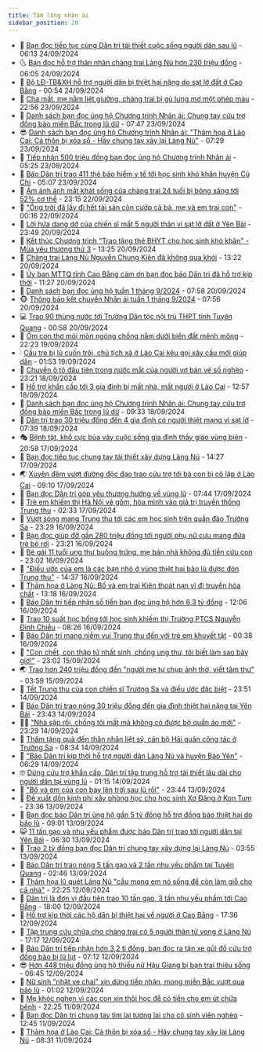 ```yaml
---
title: Tấm lòng nhân ái
sidebar_position: 20
---
```


<!-- dantri-tam-long-nhan-ai:START -->
- 🌝 [Bạn đọc tiếp tục cùng Dân trí tái thiết cuộc sống người dân sau lũ](https://dantri.com.vn/tam-long-nhan-ai/ban-doc-tiep-tuc-cung-dan-tri-tai-thiet-cuoc-song-nguoi-dan-sau-lu-20240924125913536.htm) - 06:13 24/09/2024
- 🌜 [Bạn đọc hỗ trợ thân nhân chàng trai Làng Nủ hơn 230 triệu đồng](https://dantri.com.vn/tam-long-nhan-ai/ban-doc-ho-tro-than-nhan-chang-trai-lang-nu-hon-230-trieu-dong-20240924112236226.htm) - 06:05 24/09/2024
- 👀 [Bộ LĐ-TB&amp;XH hỗ trợ người dân bị thiệt hại nặng do sạt lở đất ở Cao Bằng](https://dantri.com.vn/an-sinh/bo-ld-tbxh-ho-tro-nguoi-dan-bi-thiet-hai-nang-do-sat-lo-dat-o-cao-bang-20240924032515283.htm) - 00:54 24/09/2024
- 🚀 [Cha mất, mẹ nằm liệt giường, chàng trai bị gù lưng mơ một phép màu](https://dantri.com.vn/tam-long-nhan-ai/cha-mat-me-nam-liet-giuong-chang-trai-bi-gu-lung-mo-mot-phep-mau-20240914204725423.htm) - 22:56 23/09/2024
- 🦅 [Danh sách bạn đọc ủng hộ Chương trình Nhân ái: Chung tay cứu trợ đồng bào miền Bắc trong lũ dữ](https://dantri.com.vn/tam-long-nhan-ai/danh-sach-ban-doc-ung-ho-chuong-trinh-nhan-ai-chung-tay-cuu-tro-dong-bao-mien-bac-trong-lu-du-20240923142543516.htm) - 07:47 23/09/2024
- 😎 [Danh sách bạn đọc ủng hộ Chương trình Nhân ái: &quot;Thảm họa ở Lào Cai: Cả thôn bị xóa sổ - Hãy chung tay xây lại Làng Nủ&quot;](https://dantri.com.vn/tam-long-nhan-ai/danh-sach-ban-doc-ung-ho-chuong-trinh-nhan-ai-tham-hoa-o-lao-cai-ca-thon-bi-xoa-so-hay-chung-tay-xay-lai-lang-nu-20240923141353698.htm) - 07:29 23/09/2024
- 🎡 [Tiếp nhận 500 triệu đồng bạn đọc ủng hộ Chương trình Nhân ái](https://dantri.com.vn/tam-long-nhan-ai/tiep-nhan-500-trieu-dong-ban-doc-ung-ho-chuong-trinh-nhan-ai-20240923115756220.htm) - 05:25 23/09/2024
- 🌮 [Báo Dân trí trao 411 thẻ bảo hiểm y tế tới học sinh khó khăn huyện Củ Chi](https://dantri.com.vn/tam-long-nhan-ai/bao-dan-tri-trao-411-the-bao-hiem-y-te-toi-hoc-sinh-kho-khan-huyen-cu-chi-20240923101610260.htm) - 05:07 23/09/2024
- 💼 [Ám ảnh ánh mắt khát sống của chàng trai 24 tuổi bị bỏng xăng tới 52% cơ thể](https://dantri.com.vn/tam-long-nhan-ai/am-anh-anh-mat-khat-song-cua-chang-trai-24-tuoi-bi-bong-xang-toi-52-co-the-20240920153526082.htm) - 23:15 22/09/2024
- 🎊 [&quot;Ông trời đã lấy đi hết tài sản còn cướp cả bà, mẹ và em trai con&quot;](https://dantri.com.vn/tam-long-nhan-ai/ong-troi-da-lay-di-het-tai-san-con-cuop-ca-ba-me-va-em-trai-con-20240922014156138.htm) - 00:16 22/09/2024
- 📝 [Lời hứa dang dở của chiến sĩ mất 5 người thân vì sạt lở đất ở Yên Bái](https://dantri.com.vn/tam-long-nhan-ai/loi-hua-dang-do-cua-chien-si-mat-5-nguoi-than-vi-sat-lo-dat-o-yen-bai-20240920203405445.htm) - 23:49 20/09/2024
- 🤗 [Kết thúc Chương trình &quot;Trao tặng thẻ BHYT cho học sinh khó khăn&quot; - Mùa yêu thương thứ 3](https://dantri.com.vn/tam-long-nhan-ai/ket-thuc-chuong-trinh-trao-tang-the-bhyt-cho-hoc-sinh-kho-khan-mua-yeu-thuong-thu-3-20240920043111762.htm) - 13:25 20/09/2024
- 🌈 [Chàng trai Làng Nủ Nguyễn Chung Kiên đã không qua khỏi](https://dantri.com.vn/tam-long-nhan-ai/chang-trai-lang-nu-nguyen-chung-kien-da-khong-qua-khoi-20240920200920884.htm) - 13:22 20/09/2024
- 🌝 [Ủy ban MTTQ tỉnh Cao Bằng cảm ơn bạn đọc báo Dân trí đã hỗ trợ kịp thời](https://dantri.com.vn/tam-long-nhan-ai/uy-ban-mttq-tinh-cao-bang-cam-on-ban-doc-bao-dan-tri-da-ho-tro-kip-thoi-20240920124418986.htm) - 11:27 20/09/2024
- 🦒 [Danh sách bạn đọc ủng hộ tuần 1 tháng 9/2024](https://dantri.com.vn/tam-long-nhan-ai/danh-sach-ban-doc-ung-ho-tuan-1-thang-92024-20240920110347686.htm) - 07:58 20/09/2024
- 🐵 [Thông báo kết chuyển Nhân ái tuần 1 tháng 9/2024](https://dantri.com.vn/tam-long-nhan-ai/thong-bao-ket-chuyen-nhan-ai-tuan-1-thang-92024-20240920110822432.htm) - 07:56 20/09/2024
- 💻 [Trao 90 thùng nước tới Trường Dân tộc nội trú THPT tỉnh Tuyên Quang](https://dantri.com.vn/tam-long-nhan-ai/trao-90-thung-nuoc-toi-truong-dan-toc-noi-tru-thpt-tinh-tuyen-quang-20240919230213877.htm) - 00:58 20/09/2024
- 🦆 [Ôm con thơ mỏi mòn ngóng chồng nằm dưới biển đất mênh mông](https://dantri.com.vn/tam-long-nhan-ai/om-con-tho-moi-mon-ngong-chong-nam-duoi-bien-dat-menh-mong-20240920013002586.htm) - 22:23 19/09/2024
- 🕯 [Cầu tre bị lũ cuốn trôi, chủ tịch xã ở Lào Cai kêu gọi xây cầu mới giúp dân](https://dantri.com.vn/tam-long-nhan-ai/cau-tre-bi-lu-cuon-troi-chu-tich-xa-o-lao-cai-keu-goi-xay-cau-moi-giup-dan-20240919071938854.htm) - 01:53 19/09/2024
- 🤩 [Chuyến ô tô đầu tiên trong nước mắt của người vợ bán vé số nghèo](https://dantri.com.vn/tam-long-nhan-ai/chuyen-o-to-dau-tien-trong-nuoc-mat-cua-nguoi-vo-ban-ve-so-ngheo-20240911145850244.htm) - 23:21 18/09/2024
- 🎡 [Hỗ trợ khẩn cấp tới 3 gia đình bị mất nhà, mất người ở Lào Cai](https://dantri.com.vn/tam-long-nhan-ai/ho-tro-khan-cap-toi-3-gia-dinh-bi-mat-nha-mat-nguoi-o-lao-cai-20240918184250691.htm) - 12:57 18/09/2024
- 🤠 [Danh sách bạn đọc ủng hộ Chương trình Nhân ái: Chung tay cứu trợ đồng bào miền Bắc trong lũ dữ](https://dantri.com.vn/tam-long-nhan-ai/danh-sach-ban-doc-ung-ho-chuong-trinh-nhan-ai-chung-tay-cuu-tro-dong-bao-mien-bac-trong-lu-du-20240918161627297.htm) - 09:33 18/09/2024
- 🌋 [Dân trí trao 30 triệu đồng đến 4 gia đình có người thiệt mạng vì sạt lở](https://dantri.com.vn/tam-long-nhan-ai/dan-tri-trao-30-trieu-dong-den-4-gia-dinh-co-nguoi-thiet-mang-vi-sat-lo-20240918121012248.htm) - 07:39 18/09/2024
- 🎭 [Bệnh tật, khổ cực bủa vây cuộc sống gia đình thầy giáo vùng biên](https://dantri.com.vn/tam-long-nhan-ai/benh-tat-kho-cuc-bua-vay-cuoc-song-gia-dinh-thay-giao-vung-bien-20240914101538198.htm) - 20:58 17/09/2024
- 🤠 [Bạn đọc tiếp tục chung tay tái thiết xây dựng Làng Nủ](https://dantri.com.vn/tam-long-nhan-ai/ban-doc-tiep-tuc-chung-tay-tai-thiet-xay-dung-lang-nu-20240917201112032.htm) - 14:27 17/09/2024
- 🌏 [Xuyên đêm vượt đường độc đạo trao cứu trợ tới bà con bị cô lập ở Lào Cai](https://dantri.com.vn/tam-long-nhan-ai/xuyen-dem-vuot-duong-doc-dao-trao-cuu-tro-toi-ba-con-bi-co-lap-o-lao-cai-20240917145001177.htm) - 09:10 17/09/2024
- 🚀 [Bạn đọc Dân trí góp yêu thương hướng về vùng lũ](https://dantri.com.vn/tam-long-nhan-ai/ban-doc-dan-tri-gop-yeu-thuong-huong-ve-vung-lu-20240917144252762.htm) - 07:44 17/09/2024
- 🚀 [Trẻ em khiếm thị Hà Nội vẽ gốm, hòa mình vào giá trị truyền thống Trung thu](https://dantri.com.vn/tam-long-nhan-ai/tre-em-khiem-thi-ha-noi-ve-gom-hoa-minh-vao-gia-tri-truyen-thong-trung-thu-20240917004827889.htm) - 02:33 17/09/2024
- 👹 [Vượt sóng mang Trung thu tới các em học sinh trên quần đảo Trường Sa](https://dantri.com.vn/tam-long-nhan-ai/vuot-song-mang-trung-thu-toi-cac-em-hoc-sinh-tren-quan-dao-truong-sa-20240917060719259.htm) - 23:29 16/09/2024
- 🫶 [Bạn đọc giúp đỡ gần 280 triệu đồng tới người phụ nữ cưu mang đứa trẻ bỏ rơi](https://dantri.com.vn/tam-long-nhan-ai/ban-doc-giup-do-gan-280-trieu-dong-toi-nguoi-phu-nu-cuu-mang-dua-tre-bo-roi-20240916231327689.htm) - 23:21 16/09/2024
- 🐻 [Bé gái 11 tuổi ung thư buồng trứng, mẹ bán nhà không đủ tiền cứu con](https://dantri.com.vn/tam-long-nhan-ai/be-gai-11-tuoi-ung-thu-buong-trung-me-ban-nha-khong-du-tien-cuu-con-20240910155636463.htm) - 23:02 16/09/2024
- 🌋 [&quot;Điều ước của em là các bạn nhỏ ở vùng thiệt hại bão lũ được đón Trung thu&quot;](https://dantri.com.vn/tam-long-nhan-ai/dieu-uoc-cua-em-la-cac-ban-nho-o-vung-thiet-hai-bao-lu-duoc-don-trung-thu-20240916103701346.htm) - 14:37 16/09/2024
- 🧰 [Thảm họa ở Làng Nủ: Bố và em trai Kiên thoát nạn vì đi truyền hóa chất](https://dantri.com.vn/tam-long-nhan-ai/tham-hoa-o-lang-nu-bo-va-em-trai-kien-thoat-nan-vi-di-truyen-hoa-chat-20240916200303383.htm) - 13:18 16/09/2024
- 💄 [Báo Dân trí tiếp nhận số tiền bạn đọc ủng hộ hơn 6,3 tỷ đồng](https://dantri.com.vn/tam-long-nhan-ai/bao-dan-tri-tiep-nhan-so-tien-ban-doc-ung-ho-hon-63-ty-dong-20240916171417556.htm) - 12:06 16/09/2024
- 🌝 [Trao 10 suất học bổng tới học sinh khiếm thị Trường PTCS Nguyễn Đình Chiểu](https://dantri.com.vn/tam-long-nhan-ai/trao-10-suat-hoc-bong-toi-hoc-sinh-khiem-thi-truong-ptcs-nguyen-dinh-chieu-20240916151557964.htm) - 08:26 16/09/2024
- 🔭 [Báo Dân trí mang niềm vui Trung thu đến với trẻ em khuyết tật](https://dantri.com.vn/tam-long-nhan-ai/bao-dan-tri-mang-niem-vui-trung-thu-den-voi-tre-em-khuyet-tat-20240916072715656.htm) - 00:38 16/09/2024
- 🦒 [&quot;Con chết, con thập tử nhất sinh, chồng ung thư, tôi biết làm sao bây giờ!&quot;](https://dantri.com.vn/tam-long-nhan-ai/con-chet-con-thap-tu-nhat-sinh-chong-ung-thu-toi-biet-lam-sao-bay-gio-20240914150424984.htm) - 23:02 15/09/2024
- 🌏 [Trao hơn 240 triệu đồng đến &quot;người mẹ tự chụp ảnh thờ, viết tâm thư&quot;](https://dantri.com.vn/tam-long-nhan-ai/trao-hon-240-trieu-dong-den-nguoi-me-tu-chup-anh-tho-viet-tam-thu-20240914233319293.htm) - 03:59 15/09/2024
- 🦣 [Tết Trung thu của con chiến sĩ Trường Sa và điều ước đặc biệt](https://dantri.com.vn/tam-long-nhan-ai/tet-trung-thu-cua-con-chien-si-truong-sa-va-dieu-uoc-dac-biet-20240915005857882.htm) - 23:51 14/09/2024
- 🤗 [Báo Dân trí trao nóng 30 triệu đồng đến gia đình thiệt hại nặng tại Yên Bái](https://dantri.com.vn/tam-long-nhan-ai/bao-dan-tri-trao-nong-30-trieu-dong-den-gia-dinh-thiet-hai-nang-tai-yen-bai-20240914201724513.htm) - 23:43 14/09/2024
- 🧑‍🏫 [&quot;Nhà sập rồi, chồng tôi mất mà không có được bộ quần áo mới&quot;](https://dantri.com.vn/tam-long-nhan-ai/nha-sap-roi-chong-toi-mat-ma-khong-co-duoc-bo-quan-ao-moi-20240914154105356.htm) - 23:29 14/09/2024
- 🤠 [Thăm tặng quà đến thân nhân liệt sỹ, cán bộ Hải quân công tác ở Trường Sa](https://dantri.com.vn/tam-long-nhan-ai/tham-tang-qua-den-than-nhan-liet-sy-can-bo-hai-quan-cong-tac-o-truong-sa-20240914135348533.htm) - 08:34 14/09/2024
- 🦆 [&quot;Báo Dân trí kịp thời hỗ trợ người dân Làng Nủ và huyện Bảo Yên&quot;](https://dantri.com.vn/tam-long-nhan-ai/bao-dan-tri-kip-thoi-ho-tro-nguoi-dan-lang-nu-va-huyen-bao-yen-20240914130413003.htm) - 06:29 14/09/2024
- 🤓 [Dừng cứu trợ khẩn cấp, Dân trí tập trung hỗ trợ tái thiết lâu dài cho người dân tại vùng lũ](https://dantri.com.vn/tam-long-nhan-ai/dung-cuu-tro-khan-cap-dan-tri-tap-trung-ho-tro-tai-thiet-lau-dai-cho-nguoi-dan-tai-vung-lu-20240914081511564.htm) - 01:15 14/09/2024
- 🫶 [&quot;Bố và em của con bay lên trời sau lũ rồi&quot;](https://dantri.com.vn/tam-long-nhan-ai/bo-va-em-cua-con-bay-len-troi-sau-lu-roi-20240913225313035.htm) - 23:44 13/09/2024
- 🎊 [Đề xuất dồn kinh phí xây phòng học cho học sinh Xơ Đăng ở Kon Tum](https://dantri.com.vn/tam-long-nhan-ai/de-xuat-don-kinh-phi-xay-phong-hoc-cho-hoc-sinh-xo-dang-o-kon-tum-20240912054946773.htm) - 23:36 13/09/2024
- 🦏 [Bạn đọc báo Dân trí ủng hộ gần 5 tỷ đồng hỗ trợ đồng bào thiệt hại do bão lũ](https://dantri.com.vn/tam-long-nhan-ai/ban-doc-bao-dan-tri-ung-ho-gan-5-ty-dong-ho-tro-dong-bao-thiet-hai-do-bao-lu-20240913134025590.htm) - 09:01 13/09/2024
- 😺 [11 tấn gạo và nhu yếu phẩm được báo Dân trí trao tới người dân tại Yên Bái](https://dantri.com.vn/tam-long-nhan-ai/11-tan-gao-va-nhu-yeu-pham-duoc-bao-dan-tri-trao-toi-nguoi-dan-tai-yen-bai-20240913115656804.htm) - 06:30 13/09/2024
- 🥰 [Trao 2 tỷ đồng bạn đọc Dân trí chung tay xây dựng lại Làng Nủ](https://dantri.com.vn/tam-long-nhan-ai/trao-2-ty-dong-ban-doc-dan-tri-chung-tay-xay-dung-lai-lang-nu-20240913104646859.htm) - 03:55 13/09/2024
- 🚀 [Báo Dân trí trao nóng 5 tấn gạo và 2 tấn nhu yếu phẩm tại Tuyên Quang](https://dantri.com.vn/tam-long-nhan-ai/bao-dan-tri-trao-nong-5-tan-gao-va-2-tan-nhu-yeu-pham-tai-tuyen-quang-20240913084028582.htm) - 02:46 13/09/2024
- 🌁 [Thảm họa lũ quét Làng Nủ &quot;cầu mong em nó sống để còn làm giỗ cho cả nhà&quot;](https://dantri.com.vn/tam-long-nhan-ai/tham-hoa-lu-quet-lang-nu-cau-mong-em-no-song-de-con-lam-gio-cho-ca-nha-20240913044633839.htm) - 22:25 12/09/2024
- 🚀 [Dân trí là đơn vị đầu tiên trao 10 tấn gạo, 3 tấn nhu yếu phẩm tới Cao Bằng](https://dantri.com.vn/tam-long-nhan-ai/dan-tri-la-don-vi-dau-tien-trao-10-tan-gao-3-tan-nhu-yeu-pham-toi-cao-bang-20240912231552104.htm) - 18:00 12/09/2024
- 🤗 [Hỗ trợ kịp thời các hộ dân bị thiệt hại về người ở Cao Bằng](https://dantri.com.vn/tam-long-nhan-ai/ho-tro-kip-thoi-cac-ho-dan-bi-thiet-hai-ve-nguoi-o-cao-bang-20240912215725405.htm) - 17:36 12/09/2024
- 💫 [Tập trung cứu chữa cho chàng trai có 5 người thân tử vong ở Làng Nủ](https://dantri.com.vn/tam-long-nhan-ai/tap-trung-cuu-chua-cho-chang-trai-co-5-nguoi-than-tu-vong-o-lang-nu-20240912233327579.htm) - 17:17 12/09/2024
- 💼 [Báo Dân trí tiếp nhận hơn 3,2 tỉ đồng, bạn đọc ra tận xe gửi đồ cứu trợ đồng bào bị lũ lụt](https://dantri.com.vn/tam-long-nhan-ai/bao-dan-tri-tiep-nhan-hon-32-ti-dong-ban-doc-ra-tan-xe-gui-do-cuu-tro-dong-bao-bi-lu-lut-20240912135429148.htm) - 07:12 12/09/2024
- 😎 [Hơn 448 triệu đồng ủng hộ thiếu nữ Hậu Giang bị bạn trai thiêu sống](https://dantri.com.vn/tam-long-nhan-ai/hon-448-trieu-dong-ung-ho-thieu-nu-hau-giang-bi-ban-trai-thieu-song-20240910135752171.htm) - 06:45 12/09/2024
- 🥳 [Nữ sinh &quot;nhặt ve chai&quot; xin dừng tiếp nhận, mong miền Bắc vượt qua bão lũ](https://dantri.com.vn/tam-long-nhan-ai/nu-sinh-nhat-ve-chai-xin-dung-tiep-nhan-mong-mien-bac-vuot-qua-bao-lu-20240912074503641.htm) - 01:02 12/09/2024
- 📝 [Mẹ khóc nghẹn vì các con xin thôi học để có tiền cho em út chữa bệnh](https://dantri.com.vn/tam-long-nhan-ai/me-khoc-nghen-vi-cac-con-xin-thoi-hoc-de-co-tien-cho-em-ut-chua-benh-20240906114019162.htm) - 22:25 11/09/2024
- 🦄 [Bạn đọc Dân trí chung tay tìm lại tương lai cho cô sinh viên nghèo](https://dantri.com.vn/tam-long-nhan-ai/ban-doc-dan-tri-chung-tay-tim-lai-tuong-lai-cho-co-sinh-vien-ngheo-20240910160404690.htm) - 12:45 11/09/2024
- 💼 [Thảm họa ở Lào Cai: Cả thôn bị xóa sổ - Hãy chung tay xây lại Làng Nủ](https://dantri.com.vn/tam-long-nhan-ai/tham-hoa-o-lao-cai-ca-thon-bi-xoa-so-hay-chung-tay-xay-lai-lang-nu-20240911151224757.htm) - 08:31 11/09/2024<!-- dantri-tam-long-nhan-ai:END -->
